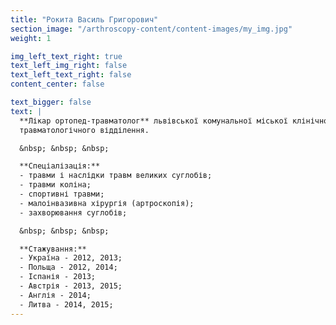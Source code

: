 ```yaml
---
title: "Рокита Василь Григорович"
section_image: "/arthroscopy-content/content-images/my_img.jpg"
weight: 1

img_left_text_right: true
text_left_img_right: false
text_left_text_right: false
content_center: false

text_bigger: false
text: |
  **Лікар ортопед-травматолог** львівської комунальної міської клінічної лікарні швидкої медичної допомоги, 2-го 
  травматологічного відділення. 

  &nbsp; &nbsp; &nbsp;

  **Спеціалізація:**
  - травми і наслідки травм великих суглобів;
  - травми коліна;
  - спортивні травми;
  - малоінвазивна хірургія (артроскопія);
  - захворювання суглобів;

  &nbsp; &nbsp; &nbsp;

  **Стажування:** 
  - Україна - 2012, 2013; 
  - Польща - 2012, 2014; 
  - Іспанія - 2013; 
  - Австрія - 2013, 2015; 
  - Англія - 2014; 
  - Литва - 2014, 2015;
---
```

